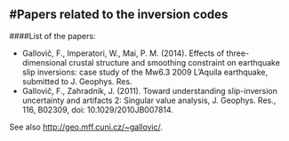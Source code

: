 #Papers related to the inversion codes
--------------------------------------

####List of the papers:
 - Gallovič, F., Imperatori, W., Mai, P. M. (2014). Effects of three-dimensional crustal structure and smoothing constraint on earthquake slip inversions: case study of the Mw6.3 2009 L’Aquila earthquake, submitted to J. Geophys. Res.
 - Gallovič, F., Zahradník, J.  (2011). Toward understanding slip-inversion uncertainty and artifacts 2: Singular value analysis, J. Geophys. Res., 116, B02309, doi: 10.1029/2010JB007814.

See also http://geo.mff.cuni.cz/~gallovic/.
